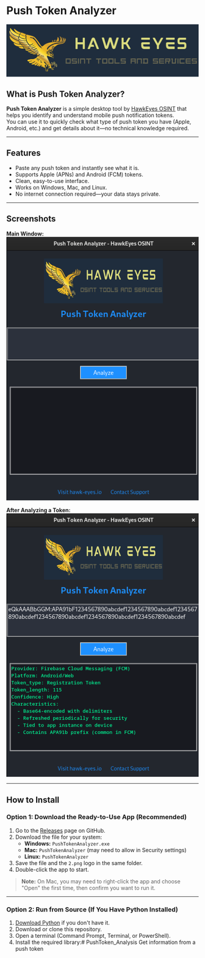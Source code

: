 # Push Token Analyzer

![HawkEyes Logo](2.png)

## What is Push Token Analyzer?

**Push Token Analyzer** is a simple desktop tool by [HawkEyes OSINT](https://hawk-eyes.io) that helps you identify and understand mobile push notification tokens.  
You can use it to quickly check what type of push token you have (Apple, Android, etc.) and get details about it—no technical knowledge required.

---

## Features

- Paste any push token and instantly see what it is.
- Supports Apple (APNs) and Android (FCM) tokens.
- Clean, easy-to-use interface.
- Works on Windows, Mac, and Linux.
- No internet connection required—your data stays private.

---

## Screenshots

**Main Window:**  
![Main Window](screenshots/screenshot_1.png)

**After Analyzing a Token:**  
![Analysis Example](screenshots/screenshot_2.png)

---

## How to Install

### **Option 1: Download the Ready-to-Use App (Recommended)**

1. Go to the [Releases](https://github.com/HawkEyes-OSINT/PushToken_Analysis/releases/tag/v1.0) page on GitHub.
2. Download the file for your system:
   - **Windows:** `PushTokenAnalyzer.exe`
   - **Mac:** `PushTokenAnalyzer` (may need to allow in Security settings)
   - **Linux:** `PushTokenAnalyzer`
3. Save the file and the `2.png` logo in the same folder.
4. Double-click the app to start.

> **Note:** On Mac, you may need to right-click the app and choose "Open" the first time, then confirm you want to run it.

---

### **Option 2: Run from Source (If You Have Python Installed)**

1. [Download Python](https://www.python.org/downloads/) if you don't have it.
2. Download or clone this repository.
3. Open a terminal (Command Prompt, Terminal, or PowerShell).
4. Install the required library:# PushToken_Analysis
Get information from a push token
